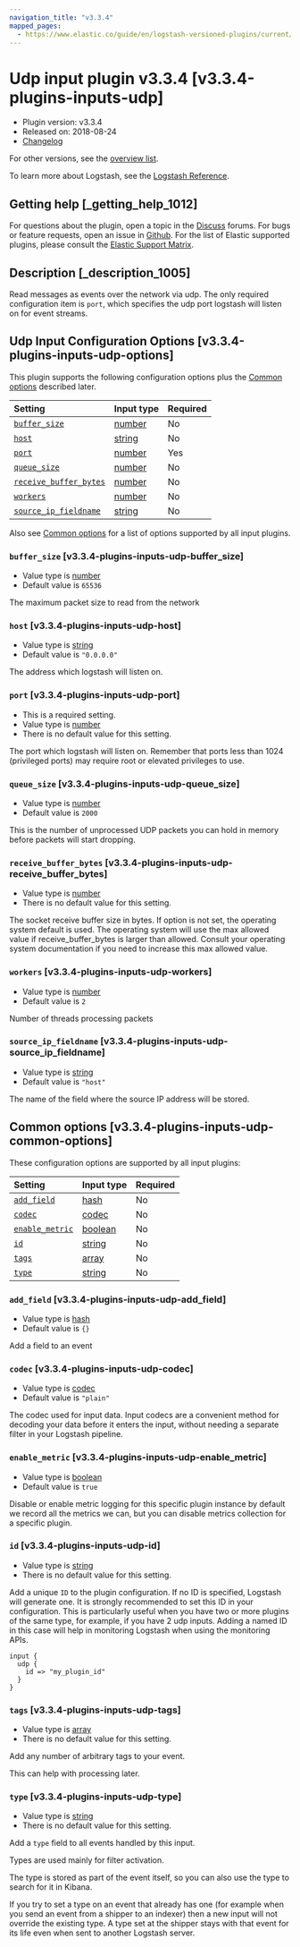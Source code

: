 ```yaml
---
navigation_title: "v3.3.4"
mapped_pages:
  - https://www.elastic.co/guide/en/logstash-versioned-plugins/current/v3.3.4-plugins-inputs-udp.html
---
```


# Udp input plugin v3.3.4 [v3.3.4-plugins-inputs-udp]

* Plugin version: v3.3.4
* Released on: 2018-08-24
* [Changelog](https://github.com/logstash-plugins/logstash-input-udp/blob/v3.3.4/CHANGELOG.md)

For other versions, see the [overview list](input-udp-index.md).

To learn more about Logstash, see the [Logstash Reference](https://www.elastic.co/guide/en/logstash/current/index.html).

## Getting help [_getting_help_1012]

For questions about the plugin, open a topic in the [Discuss](http://discuss.elastic.co) forums. For bugs or feature requests, open an issue in [Github](https://github.com/logstash-plugins/logstash-input-udp). For the list of Elastic supported plugins, please consult the [Elastic Support Matrix](https://www.elastic.co/support/matrix#matrix_logstash_plugins).

## Description [_description_1005]

Read messages as events over the network via udp. The only required configuration item is `port`, which specifies the udp port logstash will listen on for event streams.

## Udp Input Configuration Options [v3.3.4-plugins-inputs-udp-options]

This plugin supports the following configuration options plus the [Common options](v3-3-4-plugins-inputs-udp.md#v3.3.4-plugins-inputs-udp-common-options) described later.

| Setting | Input type | Required |
| :- | :- | :- |
| [`buffer_size`](v3-3-4-plugins-inputs-udp.md#v3.3.4-plugins-inputs-udp-buffer_size) | [number](/lsr/value-types.md#number) | No |
| [`host`](v3-3-4-plugins-inputs-udp.md#v3.3.4-plugins-inputs-udp-host) | [string](/lsr/value-types.md#string) | No |
| [`port`](v3-3-4-plugins-inputs-udp.md#v3.3.4-plugins-inputs-udp-port) | [number](/lsr/value-types.md#number) | Yes |
| [`queue_size`](v3-3-4-plugins-inputs-udp.md#v3.3.4-plugins-inputs-udp-queue_size) | [number](/lsr/value-types.md#number) | No |
| [`receive_buffer_bytes`](v3-3-4-plugins-inputs-udp.md#v3.3.4-plugins-inputs-udp-receive_buffer_bytes) | [number](/lsr/value-types.md#number) | No |
| [`workers`](v3-3-4-plugins-inputs-udp.md#v3.3.4-plugins-inputs-udp-workers) | [number](/lsr/value-types.md#number) | No |
| [`source_ip_fieldname`](v3-3-4-plugins-inputs-udp.md#v3.3.4-plugins-inputs-udp-source_ip_fieldname) | [string](/lsr/value-types.md#string) | No |

Also see [Common options](v3-3-4-plugins-inputs-udp.md#v3.3.4-plugins-inputs-udp-common-options) for a list of options supported by all input plugins.

### `buffer_size` [v3.3.4-plugins-inputs-udp-buffer_size]

* Value type is [number](/lsr/value-types.md#number)
* Default value is `65536`

The maximum packet size to read from the network

### `host` [v3.3.4-plugins-inputs-udp-host]

* Value type is [string](/lsr/value-types.md#string)
* Default value is `"0.0.0.0"`

The address which logstash will listen on.

### `port` [v3.3.4-plugins-inputs-udp-port]

* This is a required setting.
* Value type is [number](/lsr/value-types.md#number)
* There is no default value for this setting.

The port which logstash will listen on. Remember that ports less than 1024 (privileged ports) may require root or elevated privileges to use.

### `queue_size` [v3.3.4-plugins-inputs-udp-queue_size]

* Value type is [number](/lsr/value-types.md#number)
* Default value is `2000`

This is the number of unprocessed UDP packets you can hold in memory before packets will start dropping.

### `receive_buffer_bytes` [v3.3.4-plugins-inputs-udp-receive_buffer_bytes]

* Value type is [number](/lsr/value-types.md#number)
* There is no default value for this setting.

The socket receive buffer size in bytes. If option is not set, the operating system default is used. The operating system will use the max allowed value if receive\_buffer\_bytes is larger than allowed. Consult your operating system documentation if you need to increase this max allowed value.

### `workers` [v3.3.4-plugins-inputs-udp-workers]

* Value type is [number](/lsr/value-types.md#number)
* Default value is `2`

Number of threads processing packets

### `source_ip_fieldname` [v3.3.4-plugins-inputs-udp-source_ip_fieldname]

* Value type is [string](/lsr/value-types.md#string)
* Default value is `"host"`

The name of the field where the source IP address will be stored.

## Common options [v3.3.4-plugins-inputs-udp-common-options]

These configuration options are supported by all input plugins:

| Setting | Input type | Required |
| :- | :- | :- |
| [`add_field`](v3-3-4-plugins-inputs-udp.md#v3.3.4-plugins-inputs-udp-add_field) | [hash](/lsr/value-types.md#hash) | No |
| [`codec`](v3-3-4-plugins-inputs-udp.md#v3.3.4-plugins-inputs-udp-codec) | [codec](/lsr/value-types.md#codec) | No |
| [`enable_metric`](v3-3-4-plugins-inputs-udp.md#v3.3.4-plugins-inputs-udp-enable_metric) | [boolean](/lsr/value-types.md#boolean) | No |
| [`id`](v3-3-4-plugins-inputs-udp.md#v3.3.4-plugins-inputs-udp-id) | [string](/lsr/value-types.md#string) | No |
| [`tags`](v3-3-4-plugins-inputs-udp.md#v3.3.4-plugins-inputs-udp-tags) | [array](/lsr/value-types.md#array) | No |
| [`type`](v3-3-4-plugins-inputs-udp.md#v3.3.4-plugins-inputs-udp-type) | [string](/lsr/value-types.md#string) | No |

### `add_field` [v3.3.4-plugins-inputs-udp-add_field]

* Value type is [hash](/lsr/value-types.md#hash)
* Default value is `{}`

Add a field to an event

### `codec` [v3.3.4-plugins-inputs-udp-codec]

* Value type is [codec](/lsr/value-types.md#codec)
* Default value is `"plain"`

The codec used for input data. Input codecs are a convenient method for decoding your data before it enters the input, without needing a separate filter in your Logstash pipeline.

### `enable_metric` [v3.3.4-plugins-inputs-udp-enable_metric]

* Value type is [boolean](/lsr/value-types.md#boolean)
* Default value is `true`

Disable or enable metric logging for this specific plugin instance by default we record all the metrics we can, but you can disable metrics collection for a specific plugin.

### `id` [v3.3.4-plugins-inputs-udp-id]

* Value type is [string](/lsr/value-types.md#string)
* There is no default value for this setting.

Add a unique `ID` to the plugin configuration. If no ID is specified, Logstash will generate one. It is strongly recommended to set this ID in your configuration. This is particularly useful when you have two or more plugins of the same type, for example, if you have 2 udp inputs. Adding a named ID in this case will help in monitoring Logstash when using the monitoring APIs.

```
input {
  udp {
    id => "my_plugin_id"
  }
}
```

### `tags` [v3.3.4-plugins-inputs-udp-tags]

* Value type is [array](/lsr/value-types.md#array)
* There is no default value for this setting.

Add any number of arbitrary tags to your event.

This can help with processing later.

### `type` [v3.3.4-plugins-inputs-udp-type]

* Value type is [string](/lsr/value-types.md#string)
* There is no default value for this setting.

Add a `type` field to all events handled by this input.

Types are used mainly for filter activation.

The type is stored as part of the event itself, so you can also use the type to search for it in Kibana.

If you try to set a type on an event that already has one (for example when you send an event from a shipper to an indexer) then a new input will not override the existing type. A type set at the shipper stays with that event for its life even when sent to another Logstash server.
